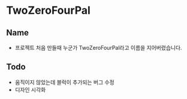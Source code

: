# TwoZeroFourPal
## Name
- 프로젝트 처음 만들때 누군가  TwoZeroFourPal라고 이름을 지어버렸습니다.

## Todo
- 움직이지 않았는데 블럭이 추가되는 버그 수정
- 디자인 시각화
